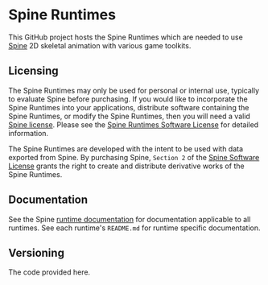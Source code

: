 # Spine Runtimes

This GitHub project hosts the Spine Runtimes which are needed to use [Spine](http://esotericsoftware.com/) 2D skeletal animation with various game toolkits.

## Licensing

The Spine Runtimes may only be used for personal or internal use, typically to evaluate Spine before purchasing. If you would like to incorporate the Spine Runtimes into your applications, distribute software containing the Spine Runtimes, or modify the Spine Runtimes, then you will need a valid [Spine license](https://esotericsoftware.com/spine-purchase). Please see the [Spine Runtimes Software License](https://github.com/EsotericSoftware/spine-runtimes/blob/master/LICENSE) for detailed information.

The Spine Runtimes are developed with the intent to be used with data exported from Spine. By purchasing Spine, `Section 2` of the [Spine Software License](https://esotericsoftware.com/files/license.txt) grants the right to create and distribute derivative works of the Spine Runtimes.

## Documentation

See the Spine [runtime documentation](http://esotericsoftware.com/spine-documentation#runtimesTitle) for documentation applicable to all runtimes. See each runtime's `README.md` for runtime specific documentation.

## Versioning

The code provided here.
